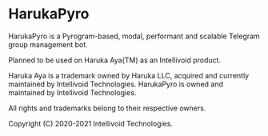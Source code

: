 # HarukaPyro
HarukaPyro is a Pyrogram-based, modal, performant and scalable Telegram group management bot.

Planned to be used on Haruka Aya(TM) as an Intellivoid product.


Haruka Aya is a trademark owned by Haruka LLC, acquired and currently maintained by Intellivoid Technologies.
HarukaPyro is owned and maintained by Intellivoid Technologies.

All rights and trademarks belong to their respective owners.

Copyright (C) 2020-2021 Intellivoid Technologies.

